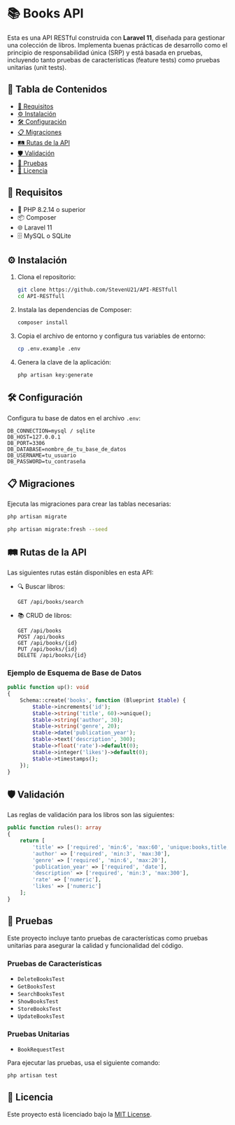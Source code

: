 # 📚 Books API

Esta es una API RESTful construida con **Laravel 11**, diseñada para gestionar una colección de libros. Implementa buenas prácticas de desarrollo como el principio de responsabilidad única (SRP) y está basada en pruebas, incluyendo tanto pruebas de características (feature tests) como pruebas unitarias (unit tests).

## 📑 Tabla de Contenidos

- [🎯 Requisitos](#-requisitos)
- [⚙️ Instalación](#-instalación)
- [🛠️ Configuración](#-configuración)
- [📋 Migraciones](#-migraciones)
- [🛤️ Rutas de la API](#-rutas-de-la-api)
- [🛡️ Validación](#-validación)
- [🧪 Pruebas](#-pruebas)
- [📜 Licencia](#-licencia)

## 🎯 Requisitos

- 🐘 PHP 8.2.14 o superior
- 📦 Composer
- 🌐 Laravel 11
- 🗄️ MySQL o SQLite

## ⚙️ Instalación

1. Clona el repositorio:
   ```sh
   git clone https://github.com/StevenU21/API-RESTfull
   cd API-RESTfull
   ```

2. Instala las dependencias de Composer:
   ```sh
   composer install
   ```

3. Copia el archivo de entorno y configura tus variables de entorno:
   ```sh
   cp .env.example .env
   ```

4. Genera la clave de la aplicación:
   ```sh
   php artisan key:generate
   ```

## 🛠️ Configuración

Configura tu base de datos en el archivo `.env`:
```env
DB_CONNECTION=mysql / sqlite
DB_HOST=127.0.0.1
DB_PORT=3306
DB_DATABASE=nombre_de_tu_base_de_datos
DB_USERNAME=tu_usuario
DB_PASSWORD=tu_contraseña
```

## 📋 Migraciones

Ejecuta las migraciones para crear las tablas necesarias:
```sh
php artisan migrate
```

```sh
php artisan migrate:fresh --seed
```

## 🛤️ Rutas de la API

Las siguientes rutas están disponibles en esta API:

- 🔍 Buscar libros:
  ```http
  GET /api/books/search
  ```

- 📚 CRUD de libros:
  ```http
  GET /api/books
  POST /api/books
  GET /api/books/{id}
  PUT /api/books/{id}
  DELETE /api/books/{id}
  ```

### Ejemplo de Esquema de Base de Datos

```php
public function up(): void
{
    Schema::create('books', function (Blueprint $table) {
        $table->increments('id');
        $table->string('title', 60)->unique();
        $table->string('author', 30);
        $table->string('genre', 20);
        $table->date('publication_year');
        $table->text('description', 300);
        $table->float('rate')->default(0);
        $table->integer('likes')->default(0);
        $table->timestamps();
    });
}
```

## 🛡️ Validación

Las reglas de validación para los libros son las siguientes:

```php
public function rules(): array
{
    return [
        'title' => ['required', 'min:6', 'max:60', 'unique:books,title,except,id'],
        'author' => ['required', 'min:3', 'max:30'],
        'genre' => ['required', 'min:6', 'max:20'],
        'publication_year' => ['required', 'date'],
        'description' => ['required', 'min:3', 'max:300'],
        'rate' => ['numeric'],
        'likes' => ['numeric']
    ];
}
```

## 🧪 Pruebas

Este proyecto incluye tanto pruebas de características como pruebas unitarias para asegurar la calidad y funcionalidad del código.

### Pruebas de Características

- `DeleteBooksTest`
- `GetBooksTest`
- `SearchBooksTest`
- `ShowBooksTest`
- `StoreBooksTest`
- `UpdateBooksTest`

### Pruebas Unitarias

- `BookRequestTest`

Para ejecutar las pruebas, usa el siguiente comando:
```sh
php artisan test
```

## 📜 Licencia

Este proyecto está licenciado bajo la [MIT License](LICENSE).

